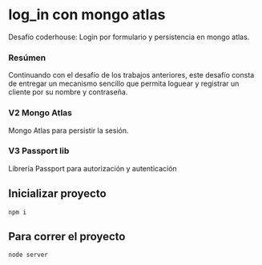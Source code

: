 # log_in con mongo atlas

Desafío coderhouse: Login por formulario y persistencia en mongo atlas.

### Resúmen

Continuando con el desafío de los trabajos anteriores, este desafío consta de entregar un mecanismo sencillo que permita loguear y registrar un cliente por su nombre y contraseña.

### V2 Mongo Atlas

Mongo Atlas para persistir la sesión.

### V3 Passport lib

Librería Passport para autorización y autenticación

## Inicializar proyecto

```
npm i
```

## Para correr el proyecto

```
node server
```
